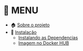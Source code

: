 # :pushpin: MENU

- :house: [Sobre o projeto](#house-about)
- :dart: [Instalação](#dart-installation)
  - [Instalando as Dependencias](#hammer_and_wrench-install-dependencies)
  - [Imagem no Docker HUB](#rocket-getting-started)
